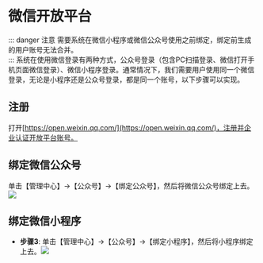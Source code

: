 微信开放平台
==============================================================================================

::: danger 注意
需要系统在微信小程序或微信公众号使用之前绑定，绑定前生成的用户账号无法合并。  
:::
系统在使用微信登录有两种方式，公众号登录（包含PC扫描登录、微信打开手机页面微信登录）、微信小程序登录。通常情况下，我们需要用户使用同一个微信登录，无论是小程序还是公众号登录，都是同一个账号，以下步骤可以实现。  

注册
----------------------------------------------------------------------

打开[https://open.weixin.qq.com/](https://open.weixin.qq.com/)，注册并企业认证开放平台账号。

绑定微信公众号 
----------------------------------------------------------------------------------------------

单击【管理中心】->【公众号】->【绑定公众号】，然后将微信公众号绑定上去。![](https://doc.chatmoney.cn/docs/images/general/config/open/oa.png)

绑定微信小程序 
----------------------------------------------------------------------------------------------

*   **步骤3**: 单击【管理中心】->【公众号】->【绑定小程序】，然后将小程序绑定上去。![](https://doc.chatmoney.cn/docs/images/general/config/open/mnp.png)